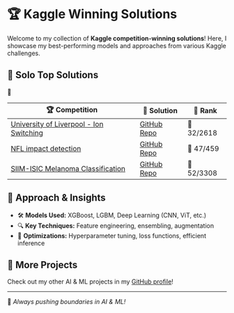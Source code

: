 # 🏆 **Kaggle Winning Solutions**

Welcome to my collection of **Kaggle competition-winning solutions**! Here, I showcase my best-performing models and approaches from various Kaggle challenges.

## 🏅 **Solo Top Solutions**
🏅 

| 🏆 Competition | 📖 Solution | 🚀 Rank |
|--------------|-----------|------|
| [University of Liverpool - Ion Switching](https://www.kaggle.com/certification/competitions/yuanlin08/liverpool-ion-switching) | [GitHub Repo](https://github.com/linyuanthocr/ion_switching) |🥈 32/2618|
| [NFL impact detection](https://www.kaggle.com/certification/competitions/yuanlin08/nfl-impact-detection) | [GitHub Repo](https://github.com/linyuanthocr/NFL_imapact_detection) | 🥈 47/459 |
| [SIIM-ISIC Melanoma Classification](https://www.kaggle.com/certification/competitions/yuanlin08/siim-isic-melanoma-classification) | [GitHub Repo](https://github.com/linyuanthocr/siim_melanoma) | 🥈 52/3308 |

## 📌 **Approach & Insights**
- 🛠 **Models Used:** XGBoost, LGBM, Deep Learning (CNN, ViT, etc.)
- 🔍 **Key Techniques:** Feature engineering, ensembling, augmentation
- 🚀 **Optimizations:** Hyperparameter tuning, loss functions, efficient inference

## 🌟 **More Projects**
Check out my other AI & ML projects in my [GitHub profile](https://github.com/linyuanthocr)!

---
🚀 *Always pushing boundaries in AI & ML!*



